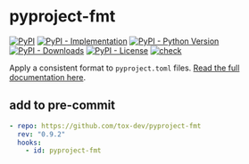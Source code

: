 # pyproject-fmt

[![PyPI](https://img.shields.io/pypi/v/pyproject-fmt?style=flat-square)](https://pypi.org/project/pyproject-fmt)
[![PyPI - Implementation](https://img.shields.io/pypi/implementation/pyproject-fmt?style=flat-square)](https://pypi.org/project/pyproject-fmt)
[![PyPI - Python Version](https://img.shields.io/pypi/pyversions/pyproject-fmt?style=flat-square)](https://pypi.org/project/pyproject-fmt)
[![PyPI - Downloads](https://img.shields.io/pypi/dm/pyproject-fmt?style=flat-square)](https://pypistats.org/packages/pyproject-fmt)
[![PyPI - License](https://img.shields.io/pypi/l/pyproject-fmt?style=flat-square)](https://opensource.org/licenses/MIT)
[![check](https://github.com/tox-dev/pyproject-fmt/actions/workflows/check.yml/badge.svg)](https://github.com/tox-dev/pyproject-fmt/actions/workflows/check.yml)

Apply a consistent format to `pyproject.toml` files.
[Read the full documentation here](https://pyproject-fmt.readthedocs.io/en/latest/).

## add to pre-commit

```yaml
- repo: https://github.com/tox-dev/pyproject-fmt
  rev: "0.9.2"
  hooks:
    - id: pyproject-fmt
```
